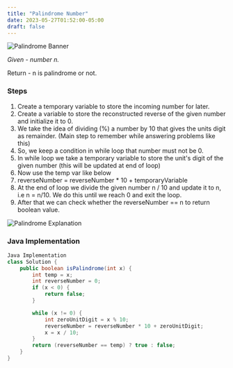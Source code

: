 ```yaml
---
title: "Palindrome Number"
date: 2023-05-27T01:52:00-05:00
draft: false 
---
```


![Palindrome Banner](/palindrome/palindrome_banner.png)

*Given - number n.*

Return - n is palindrome or not.

### Steps
1. Create a temporary variable to store the incoming number for later.
2. Create a variable to store the reconstructed reverse of the given number and initialize it to 0.
3. We take the idea of dividing (%) a number by 10 that gives the units digit as remainder. (Main step to remember while answering problems like this)
4. So, we keep a condition in while loop that number must not be 0.
5. In while loop we take a temporary variable to store the unit's digit of the given number (this will be updated at end of loop)
6. Now use the temp var like below
  1. reverseNumber = reverseNumber * 10 + temporaryVariable
7. At the end of loop we divide the given number n / 10 and update it to n, i.e n = n/10. We do this until we reach 0 and exit the loop.
8. After that we can check whether the reverseNumber == n to return boolean value.

![Palindrome Explanation](/palindrome/palindrome_number.png)

### Java Implementation
```java
Java Implementation
class Solution {
    public boolean isPalindrome(int x) {
        int temp = x;
        int reverseNumber = 0;
        if (x < 0) {
            return false;
        }

        while (x != 0) {
            int zeroUnitDigit = x % 10;
            reverseNumber = reverseNumber * 10 + zeroUnitDigit;
            x = x / 10;
        }
        return (reverseNumber == temp) ? true : false;
    }
}
```
